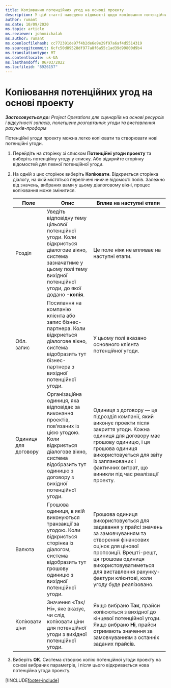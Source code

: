 ```yaml
---
title: Копіювання потенційних угод на основі проекту
description: У цій статті наведено відомості щодо копіювання потенційних угод на основі проектів у Project Operations.
author: rumant
ms.date: 10/09/2020
ms.topic: article
ms.reviewer: johnmichalak
ms.author: rumant
ms.openlocfilehash: cc772391de97f4b2de6e9e29f97a6af4d5514319
ms.sourcegitcommit: 6cfc50d89528df977a8f6a55c1ad39d99800d9b4
ms.translationtype: MT
ms.contentlocale: uk-UA
ms.lasthandoff: 06/03/2022
ms.locfileid: "8926157"
---
```

# <a name="copy-project-based-opportunities"></a>Копіювання потенційних угод на основі проекту

_**Застосовується до:** Project Operations для сценаріїв на основі ресурсів і відсутності запасів, полегшене розгортання: угоди та виставлення рахунків-проформ_


Потенційні угоди проекту можна легко копіювати та створювати нові потенційні угоди. 

1. Перейдіть на сторінку зі списком **Потенційні угоди проекту** та виберіть потенційну угоду у списку. Або відкрийте сторінку відомостей для певної потенційної угоди. 
2. На одній з цих сторінок виберіть **Копіювати**. Відкриється сторінка діалогу, на якій містяться перелічені нижче відомості полів. Залежно від значень, вибраних вами у цьому діалоговому вікні, процес копіювання може змінитися.

    | **Поле** | **Опис** | **Вплив на наступні етапи** |
    | --- | --- | --- |
    | Розділ | Уведіть відповідну тему цільової потенційної угоди. Коли відкриється діалогове вікно, система зазначатиме у цьому полі тему вихідної потенційної угоди, до якої додано **-копія**. | Це поле ніяк не впливає на наступні етапи. |
    | Обл. запис | Посилання на компанію клієнта або запис бізнес-партнера. Коли відкриється діалогове вікно, система відобразить тут бізнес-партнера з вихідної потенційної угоди. | У цьому полі вказано основного клієнта потенційної угоди. |
    | Одиниця для договору | Організаційна одиниця, яка відповідає за виконання проектів, пов’язаних із цією угодою. Коли відкриється діалогове вікно, система відобразить тут одиницю з договору з вихідної потенційної угоди. | Одиниця з договору — це підрозділ компанії, який виконує проекти після закриття угоди. Кожна одиниця для договору має грошову одиницю, і ця грошова одиниця використовується для звіту із запланованих і фактичних витрат, що виникли під час реалізації проекту. |
    | Валюта | Грошова одиниця, в якій виконуються транзакції за угодою. Коли відкриється сторінка із діалогом, система відобразить тут грошову одиницю з вихідної потенційної угоди. | Грошова одиниця використовується для задавання у прайсі значень за замовчуванням та створення фінансових оцінок для цінової пропозиції. Врешті-решт, ця грошова одиниця використовуватиметься для виставлення рахунку-фактури клієнтові, коли угоду буде реалізовано. |
    | Копіювати ціни | Значення «Так/Ні», яке вказує, чи слід копіювати ціни для потенційної угоди з вихідної потенційної угоди. | Якщо вибрано **Так**, прайси копіюються з вихідної до кінцевої потенційної угоди. Якщо вибрано **Ні**, прайси отримають значення за замовчуванням з останніх заданих прайсів. |

3. Виберіть **ОК**. Система створює копію потенційної угоди проекту на основі вибраних параметрів, і після цього відкривається нова потенційна угода проекту.


[!INCLUDE[footer-include](../includes/footer-banner.md)]